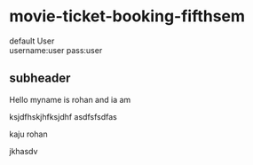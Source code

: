 # movie-ticket-booking-fifthsem

default User  
username:user
pass:user

## subheader

Hello
myname is rohan and ia am


ksjdfhskjhfksjdhf
asdfsfsdfas

kaju rohan

jkhasdv
